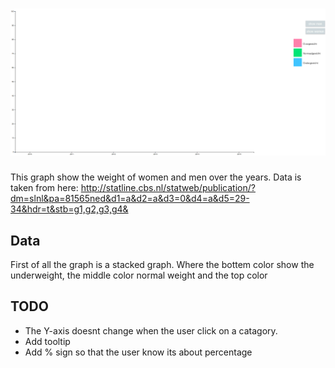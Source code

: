 # ![Assessment 2][banner]

This graph show the weight of women and men over the years. Data is taken from here: http://statline.cbs.nl/statweb/publication/?dm=slnl&pa=81565ned&d1=a&d2=a&d3=0&d4=a&d5=29-34&hdr=t&stb=g1,g2,g3,g4&

## Data
First of all the graph is a stacked graph. Where the bottem color show the underweight, the middle color normal weight and the top color 

## TODO

*   The Y-axis doesnt change when the user click on a catagory.
*   Add tooltip
*   Add % sign so that the user know its about percentage

[banner]: preview.gif

